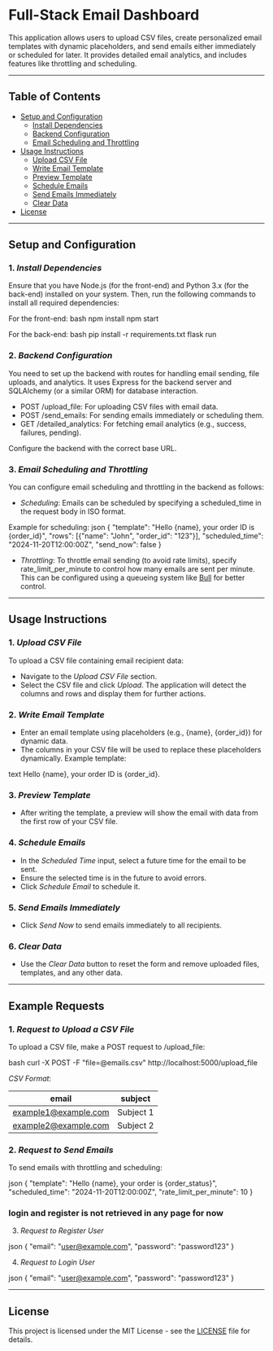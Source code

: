 # Full-Stack Email Dashboard

This application allows users to upload CSV files, create personalized email templates with dynamic placeholders, and send emails either immediately or scheduled for later. It  provides detailed email analytics, and includes features like throttling and scheduling.

---

## Table of Contents

- [Setup and Configuration](#setup-and-configuration)
  - [Install Dependencies](#install-dependencies)
  - [Backend Configuration](#backend-configuration)
  - [Email Scheduling and Throttling](#email-scheduling-and-throttling)
- [Usage Instructions](#usage-instructions)
  - [Upload CSV File](#upload-csv-file)
  - [Write Email Template](#write-email-template)
  - [Preview Template](#preview-template)
  - [Schedule Emails](#schedule-emails)
  - [Send Emails Immediately](#send-emails-immediately)
  - [Clear Data](#clear-data)
- [License](#license)

---

## Setup and Configuration

### 1. *Install Dependencies*

Ensure that you have Node.js (for the front-end) and Python 3.x (for the back-end) installed on your system. Then, run the following commands to install all required dependencies:

For the front-end:
bash
npm install
npm start


For the back-end:
bash
pip install -r requirements.txt
flask run


### 2. *Backend Configuration*

You need to set up the backend with routes for handling email sending, file uploads, and analytics. It uses Express for the backend server and SQLAlchemy (or a similar ORM) for database interaction.

- POST /upload_file: For uploading CSV files with email data.
- POST /send_emails: For sending emails immediately or scheduling them.
- GET /detailed_analytics: For fetching email analytics (e.g., success, failures, pending).

Configure the backend with the correct base URL.

### 3. *Email Scheduling and Throttling*

You can configure email scheduling and throttling in the backend as follows:

- *Scheduling*: Emails can be scheduled by specifying a scheduled_time in the request body in ISO format.
  
Example for scheduling:
json
{
  "template": "Hello {name}, your order ID is {order_id}",
  "rows": [{"name": "John", "order_id": "123"}],
  "scheduled_time": "2024-11-20T12:00:00Z",
  "send_now": false
}


- *Throttling*: To throttle email sending (to avoid rate limits), specify rate_limit_per_minute to control how many emails are sent per minute. This can be configured using a queueing system like [Bull](https://www.npmjs.com/package/bull) for better control.

---

## Usage Instructions

### 1. *Upload CSV File*
To upload a CSV file containing email recipient data:

- Navigate to the *Upload CSV File* section.
- Select the CSV file and click *Upload*. The application will detect the columns and rows and display them for further actions.

### 2. *Write Email Template*
- Enter an email template using placeholders (e.g., {name}, {order_id}) for dynamic data.
- The columns in your CSV file will be used to replace these placeholders dynamically. Example template:

text
Hello {name}, your order ID is {order_id}.


### 3. *Preview Template*
- After writing the template, a preview will show the email with data from the first row of your CSV file.

### 4. *Schedule Emails*
- In the *Scheduled Time* input, select a future time for the email to be sent.
- Ensure the selected time is in the future to avoid errors.
- Click *Schedule Email* to schedule it.

### 5. *Send Emails Immediately*
- Click *Send Now* to send emails immediately to all recipients.

### 6. *Clear Data*
- Use the *Clear Data* button to reset the form and remove uploaded files, templates, and any other data.

---

## Example Requests

### 1. *Request to Upload a CSV File*

To upload a CSV file, make a POST request to /upload_file:

bash
curl -X POST -F "file=@emails.csv" http://localhost:5000/upload_file


*CSV Format*:

| email                | subject        |
|----------------------|----------------|
| example1@example.com | Subject 1      |
| example2@example.com | Subject 2      |

### 2. *Request to Send Emails*

To send emails with throttling and scheduling:

json
{
  "template": "Hello {name}, your order is {order_status}",
  "scheduled_time": "2024-11-20T12:00:00Z",
  "rate_limit_per_minute": 10
}

### login and register is not retrieved in any page for now

3. *Request to Register User*

json
{
  "email": "user@example.com",
  "password": "password123"
}


 4. *Request to Login User*

json
{
  "email": "user@example.com",
  "password": "password123"
}


---

## License

This project is licensed under the MIT License - see the [LICENSE](LICENSE) file for details.
